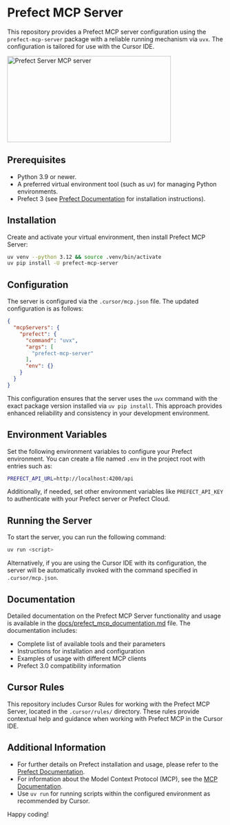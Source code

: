 # Prefect MCP Server

This repository provides a Prefect MCP server configuration using the `prefect-mcp-server` package with a reliable running mechanism via `uvx`. The configuration is tailored for use with the Cursor IDE.

<a href="https://glama.ai/mcp/servers/@fortunto2/prefect-mcp-server">
  <img width="380" height="200" src="https://glama.ai/mcp/servers/@fortunto2/prefect-mcp-server/badge" alt="Prefect Server MCP server" />
</a>

## Prerequisites

- Python 3.9 or newer.
- A preferred virtual environment tool (such as uv) for managing Python environments.
- Prefect 3 (see [Prefect Documentation](https://docs.prefect.io/v3/get-started/install) for installation instructions).

## Installation

Create and activate your virtual environment, then install Prefect MCP Server:

```bash
uv venv --python 3.12 && source .venv/bin/activate
uv pip install -U prefect-mcp-server
```

## Configuration

The server is configured via the `.cursor/mcp.json` file. The updated configuration is as follows:

```json
{
  "mcpServers": {
    "prefect": {
      "command": "uvx",
      "args": [
        "prefect-mcp-server"
      ],
      "env": {}
    }
  }
}
```

This configuration ensures that the server uses the `uvx` command with the exact package version installed via `uv pip install`. This approach provides enhanced reliability and consistency in your development environment.

## Environment Variables

Set the following environment variables to configure your Prefect environment. You can create a file named `.env` in the project root with entries such as:

```bash
PREFECT_API_URL=http://localhost:4200/api
```

Additionally, if needed, set other environment variables like `PREFECT_API_KEY` to authenticate with your Prefect server or Prefect Cloud.

## Running the Server

To start the server, you can run the following command:

```bash
uv run <script>
```

Alternatively, if you are using the Cursor IDE with its configuration, the server will be automatically invoked with the command specified in `.cursor/mcp.json`.

## Documentation

Detailed documentation on the Prefect MCP Server functionality and usage is available in the [docs/prefect_mcp_documentation.md](docs/prefect_mcp_documentation.md) file. The documentation includes:

- Complete list of available tools and their parameters
- Instructions for installation and configuration
- Examples of usage with different MCP clients
- Prefect 3.0 compatibility information

## Cursor Rules

This repository includes Cursor Rules for working with the Prefect MCP Server, located in the `.cursor/rules/` directory. These rules provide contextual help and guidance when working with Prefect MCP in the Cursor IDE.

## Additional Information

- For further details on Prefect installation and usage, please refer to the [Prefect Documentation](https://docs.prefect.io/).
- For information about the Model Context Protocol (MCP), see the [MCP Documentation](https://modelcontextprotocol.io/).
- Use `uv run` for running scripts within the configured environment as recommended by Cursor.

Happy coding!